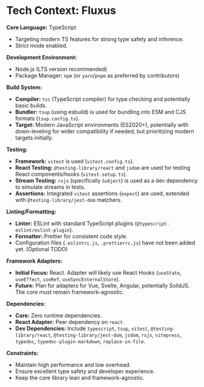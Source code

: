 # Tech Context: Fluxus

**Core Language:** TypeScript

- Targeting modern TS features for strong type safety and inference.
- Strict mode enabled.

**Development Environment:**

- Node.js (LTS version recommended)
- Package Manager: `npm` (or `yarn`/`pnpm` as preferred by contributors)

**Build System:**

- **Compiler:** `tsc` (TypeScript compiler) for type checking and potentially
  basic builds.
- **Bundler:** `tsup` (using esbuild) is used for bundling into ESM and CJS
  formats (`tsup.config.ts`).
- **Target:** Modern JavaScript environments (ES2020+), potentially with
  down-leveling for wider compatibility if needed, but prioritizing modern
  targets initially.

**Testing:**

- **Framework:** `vitest` is used (`vitest.config.ts`).
- **React Testing:** `@testing-library/react` and `jsdom` are used for testing
  React components/hooks (`vitest.setup.ts`).
- **Stream Testing:** `rxjs` (specifically `Subject`) is used as a dev
  dependency to simulate streams in tests.
- **Assertions:** Integrated `vitest` assertions (`expect`) are used, extended
  with `@testing-library/jest-dom` matchers.

**Linting/Formatting:**

- **Linter:** ESLint with standard TypeScript plugins
  (`@typescript-eslint/eslint-plugin`).
- **Formatter:** Prettier for consistent code style.
- Configuration files (`.eslintrc.js`, `.prettierrc.js`) have not been added
  yet. (Optional TODO)

**Framework Adapters:**

- **Initial Focus:** React. Adapter will likely use React Hooks (`useState`,
  `useEffect`, `useRef`, `useSyncExternalStore`).
- **Future:** Plan for adapters for Vue, Svelte, Angular, potentially SolidJS.
  The core must remain framework-agnostic.

**Dependencies:**

- **Core:** Zero runtime dependencies.
- **React Adapter:** Peer dependency on `react`.
- **Dev Dependencies:** Include `typescript`, `tsup`, `vitest`,
  `@testing-library/react`, `@testing-library/jest-dom`, `jsdom`, `rxjs`,
  `vitepress`, `typedoc`, `typedoc-plugin-markdown`, `replace-in-file`.

**Constraints:**

- Maintain high performance and low overhead.
- Ensure excellent type safety and developer experience.
- Keep the core library lean and framework-agnostic.
